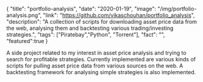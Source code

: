 {
  "title": "portfolio-analysis",
  "date": "2020-01-19",
  "image": "/img/portfolio-analysis.png",
  "link": "https://github.com/vikaschouhan/portfolio_analysis",
  "description": "A collection of scripts for downloading asset price data from the web, analysing them and backtesting various trading/investing strategies.",
  "tags": ["Piratebay","Python", "Torrent"],
  "fact": "",
  "featured":true
}

A side project related to my interest in asset price analysis and trying to search for profitable strategies. Currently implemented are various kinds of scripts for pulling asset price data from various sources on the web. A backtesting framework for analysing simple strategies is also implemented.

